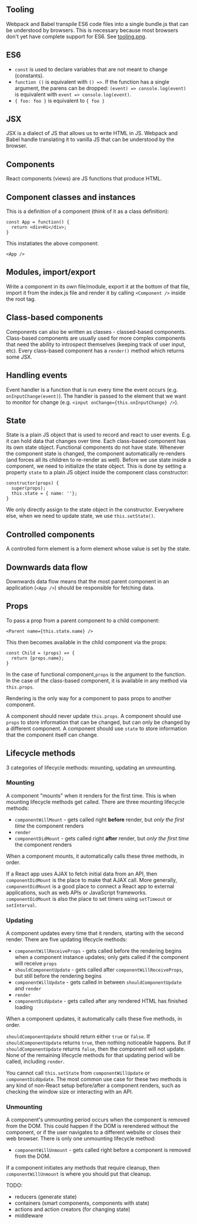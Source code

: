 Tooling
-------
Webpack and Babel transpile ES6 code files into a single bundle.js that can
be understood by browsers. This is necessary because most browsers don't yet
have complete support for ES6. See [tooling.png](tooling.png).


ES6
---
* `const` is used to declare variables that are not meant to change (constants).
* `function ()` is equivalent with `() =>`. If the function has a single
  argument, the parens can be dropped:
  `(event) => console.log(event)` is equivalent with `event => console.log(event)`.
* `{ foo: foo }` is equivalent to `{ foo }`


JSX
---
JSX is a dialect of JS that allows us to write HTML in JS. Webpack and Babel
handle translating it to vanilla JS that can be understood by the browser.


Components
----------
React components (views) are JS functions that produce HTML.


Component classes and instances
-------------------------------
This is a definition of a component (think of it as a class definition):
```
const App = function() {
  return <div>Hi</div>;
}
```

This instatiates the above component:
```
<App />
```

Modules, import/export
----------------------
Write a component in its own file/module, export it at the bottom of that
file, import it from the index.js file and render it by calling `<Component />`
inside the root <App /> tag.


Class-based components
----------------------
Components can also be written as classes - classed-based components.
Class-based components are usually used for more complex components
that need the ability to introspect themselves (keeping track of user
input, etc). Every class-based component has a `render()` method
which returns some JSX.


Handling events
---------------
Event handler is a function that is run every time the event occurs
(e.g. `onInputChange(event)`). The handler is passed to the element
that we want to monitor for change
(e.g. `<input onChange={this.onInputChange} />`).


State
-----
State is a plain JS object that is used to record and react to user
events. E.g. it can hold data that changes over time. Each
class-based component has its own state object. Functional
components do not have state. Whenever the component state is
changed, the component automatically re-renders (and forces all its
children to re-render as well). Before we use state inside a
component, we need to initialize the state object. This is done by
setting a property `state` to a plain JS object inside the component
class constructor:

```
constructor(props) {
  super(props);
  this.state = { name: ''};
}
```

We only directly assign to the state object in the constructor.
Everywhere else, when we need to update state, we use `this.setState()`.


Controlled components
---------------------
A controlled form element is a form element whose value is set by
the state.


Downwards data flow
-------------------
Downwards data flow means that the most parent component in an
application (`<App />`) should be responsible for fetching data.


Props
-----
To pass a prop from a parent component to a child component:
```
<Parent name={this.state.name} />
```

This then becomes available in the child component via the props:
```
const Child = (props) => {
  return {props.name};
}
```
In the case of functional component,`props` is the argument to the
function. In the case of the class-based component, it is available
in any method via `this.props`.

Rendering is the only way for a component to pass props to another
component.

A component should never update `this.props`.
A component should use `props` to store information that can be
changed, but can only be changed by a different component.
A component should use `state` to store information that the
component itself can change.


Lifecycle methods
-----------------
3 categories of lifecycle methods: mounting, updating an unmounting.

### Mounting

A component "mounts" when it renders for the first time. This is when mounting
lifecycle methods get called. There are three mounting lifecycle methods:

* `componentWillMount` - gets called right **before** render, but *only the
first time* the component renders
* `render`
* `componentDidMount` - gets called right **after** render, but *only the first
time* the component renders

When a component mounts, it automatically calls these three methods, in order.

If a React app uses AJAX to fetch initial data from an API, then
`componentDidMount` is the place to make that AJAX call. More generally,
`componentDidMount` is a good place to connect a React app to external
applications, such as web APIs or JavaScript frameworks.
`componentDidMount` is also the place to set timers using `setTimeout`
or `setInterval`.

### Updating

A component updates every time that it renders, starting with the second render.
There are five updating lifecycle methods:

* `componentWillReceiveProps` - gets called before the rendering begins when
a component instance updates; only gets called if the component will receive
`props`
* `shouldComponentUpdate` - gets called after `componentWillReceiveProps`,
but still before the rendering begins
* `componentWillUpdate` - gets called in between `shouldComponentUpdate` and
`render`
* `render`
* `componentDidUpdate` - gets called after any rendered HTML has finished
loading

When a component updates, it automatically calls these five methods, in order.

`shouldComponentUpdate` should return either `true` or `false`. If
`shouldComponentUpdate` returns `true`, then nothing noticeable happens.
But if `shouldComponentUpdate` returns `false`, then the component will not
update. None of the remaining lifecycle methods for that updating period will
be called, including `render`.

You cannot call `this.setState` from `componentWillUpdate` or
`componentDidUpdate`. The most common use case for these two methods is any
kind of non-React setup before/after a component renders, such as checking the
window size or interacting with an API.

### Unmounting

A component's unmounting period occurs when the component is removed from the
DOM. This could happen if the DOM is rerendered without the component, or if
the user navigates to a different website or closes their web browser. There
is only one unmounting lifecycle method:

* `componentWillUnmount` - gets called right before a component is removed from
the DOM.

If a component initiates any methods that require cleanup, then
`componentWillUnmount` is where you should put that cleanup.



TODO:

* reducers (generate state)
* containers (smart components, components with state)
* actions and action creators (for changing state)
* middleware
